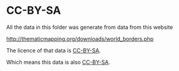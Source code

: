 # CC-BY-SA

All the data in this folder was generate from data from this website

http://thematicmapping.org/downloads/world_borders.php

The licence of that data is [CC-BY-SA](http://creativecommons.org/licenses/by-sa/3.0/).

Which means this data is also [CC-BY-SA](http://creativecommons.org/licenses/by-sa/3.0/).



